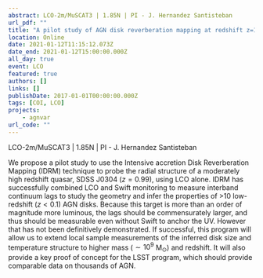 ```yaml
---
abstract: LCO-2m/MuSCAT3 | 1.85N | PI - J. Hernandez Santisteban
url_pdf: ""
title: "A pilot study of AGN disk reverberation mapping at redshift z=1"
location: Online
date: 2021-01-12T11:15:12.073Z
date_end: 2021-01-12T15:00:00.000Z
all_day: true
event: LCO
featured: true
authors: []
links: []
publishDate: 2017-01-01T00:00:00.000Z
tags: [COI, LCO]
projects:
    - agnvar
url_code: ""
---
```

LCO-2m/MuSCAT3 | 1.85N | PI - J. Hernandez Santisteban

We propose a pilot study to use the Intensive accretion Disk Reverberation Mapping (IDRM) technique to probe the radial structure of a moderately high redshift quasar, SDSS J0304 ($z=0.99$), using LCO alone. IDRM has successfully combined LCO and Swift monitoring to measure interband continuum lags to study the geometry and infer the properties of $>$10 low-redshift ($z<0.1$) AGN disks. Because this target is more than an order of magnitude more luminous, the lags should be commensurately larger, and thus should be measurable even without Swift to anchor the UV. However that has not been definitively demonstrated. If successful, this program will allow us to extend local sample measurements of the inferred disk size and temperature structure to higher mass ($\sim10^9$ M$_\odot$) and redshift. It will also provide a key proof of concept for the LSST program, which should provide comparable data on thousands of AGN.